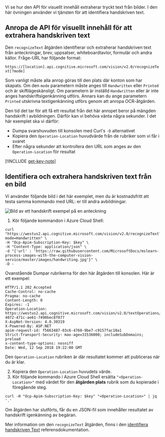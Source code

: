 Vi se hur den API för visuellt innehåll extraherar tryckt text från bilder. I den här övningen använder vi tjänsten för att identifiera handskriven text.

## <a name="calling-the-computer-vision-api-to-extract-handwritten-text"></a>Anropa de API för visuellt innehåll för att extrahera handskriven text

Den `recognizeText` åtgärden identifierar och extraherar handskriven text från anteckningar, brev, uppsatser, whiteboardtavlor, formulär och andra källor. Fråge-URL har följande format:

`https://[location].api.cognitive.microsoft.com/vision/v2.0/recognizeText[?mode] `

Som vanligt måste alla anrop göras till den plats där konton som har skapats. Om den `mode` parametern måste anges till `Handwritten` eller `Printed` och är skiftlägeskänsligt. Om parametern är inställd `Handwritten` eller är inte anges handskriftsigenkänning utförs. Annars kan du ange parametern `Printed` utskrivna textigenkänning utförs genom att anropa OCR-åtgärden.

Den tid det tar för att få ett resultat från det här anropet beror på mängden handskrift i avbildningen. Därför kan vi behöva vänta några sekunder. I det här exemplet ska vi därför:

- Dumpa svarshuvuden till konsolen med Curl's `-D` alternativet
- Kopiera den `Operation-Location` huvudvärde från de rubriker som vi får i svaret
- Efter några sekunder att kontrollera den URL som anges av den `Operation-Location` för resultat

[!INCLUDE [get-key-note](./get-key.md)]

## <a name="detect-and-extract-handwritten-text-from-an-image"></a>Identifiera och extrahera handskriven text från en bild

Vi använder följande bild i det här exemplet, men du är kostnadsfritt att testa samma kommando med URL: er till andra avbildningar.

![Bild av ett handskrift exempel på en anteckning](../media/6-handwriting.jpg)

1. Kör följande kommandon i Azure Cloud Shell:

```azurecli
curl "https://westus2.api.cognitive.microsoft.com/vision/v2.0/recognizeText?mode=Handwritten" \
-H "Ocp-Apim-Subscription-Key: $key" \
-H "Content-Type: application/json" \
-d "{'url' : 'https://raw.githubusercontent.com/MicrosoftDocs/mslearn-process-images-with-the-computer-vision-service/master/images/handwriting.jpg'}" \
-D - 
```

Ovanstående Dumpar rubrikerna för den här åtgärden till konsolen. Här är ett exempel:

```azurecli
HTTP/1.1 202 Accepted
Cache-Control: no-cache
Pragma: no-cache
Content-Length: 0
Expires: -1
Operation-Location: https://westus2.api.cognitive.microsoft.com/vision/v2.0/textOperations/d0e9b397-4072-471c-ae61-7490bec8f077
X-AspNet-Version: 4.0.30319
X-Powered-By: ASP.NET
apim-request-id: f5663487-03c6-4760-9be7-c9157fac10a1
Strict-Transport-Security: max-age=31536000; includeSubDomains; preload
x-content-type-options: nosniff
Date: Wed, 12 Sep 2018 19:22:00 GMT
```

Den `Operation-Location` rubriken är där resultatet kommer att publiceras när du är klar.

2. Kopiera den `Operation-Location` huvudets värde.
1. Kör följande kommando i Azure Cloud Shell ersätta `"<Operation-Location>"` med värdet för den **åtgärden plats** rubrik som du kopierade i föregående steg.

```azurecli
curl -H "Ocp-Apim-Subscription-Key: $key" "<Operation-Location>" | jq '.'
```

Om åtgärden har slutförts, får du en JSON-fil som innehåller resultatet av handskrift igenkänning av begäran.

Mer information om den `recognizeText` åtgärden, finns i den [identifiera handskriven Text](https://westus.dev.cognitive.microsoft.com/docs/services/5adf991815e1060e6355ad44/operations/587f2c6a154055056008f200) referensdokumentation.